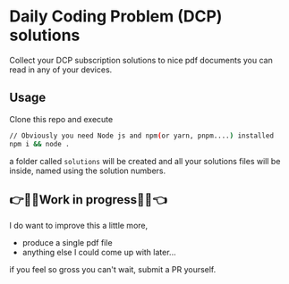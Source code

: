 # Daily Coding Problem (DCP) solutions

Collect your DCP subscription solutions to nice pdf documents you can read in any of your devices.


## Usage

Clone this repo and execute
``` bash
// Obviously you need Node js and npm(or yarn, pnpm....) installed 
npm i && node .
```
a folder called `solutions` will be created and all your solutions files will be inside, named using the solution numbers. 

## :point_right::see_no_evil::construction_worker:Work in progress:construction_worker::see_no_evil::point_left:

I do want to improve this a little more,

- produce a single pdf file
- anything else I could come up with later...

 if you feel so gross you can't wait, submit a PR yourself.
